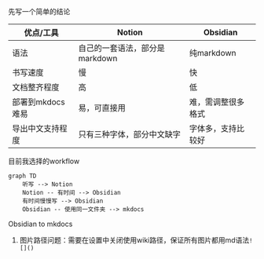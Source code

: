 先写一个简单的结论

| 优点/工具 | Notion | Obsidian |
| --- | --- | --- |
| 语法 | 自己的一套语法，部分是markdown | 纯markdown |
| 书写速度 | 慢 | 快 |
| 文档整齐程度 | 高 | 低 |
| 部署到mkdocs难易 | 易，可直接用 | 难，需调整很多格式 |
| 导出中文支持程度 | 只有三种字体，部分中文缺字 | 字体多，支持比较好 |


目前我选择的workflow

```mermaid
graph TD
	听写 --> Notion 
	Notion -- 有时间 --> Obsidian
	有时间慢慢写 --> Obsidian
	Obsidian -- 使用同一文件夹 --> mkdocs

```

Obsidian to mkdocs
1. 图片路径问题：需要在设置中关闭使用wiki路径，保证所有图片都用md语法`![]()`
